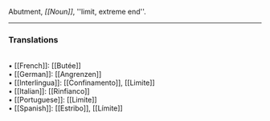 Abutment, <i>[[Noun]]</i>, ''limit, extreme end''. 
<HR> <P> <H3>Translations</H3>
<BR>• [[French]]: [[Butée]]
<BR>• [[German]]: [[Angrenzen]]
<BR>• [[Interlingua]]: [[Confinamento]], [[Limite]]
<BR>• [[Italian]]: [[Rinfianco]]
<BR>• [[Portuguese]]: [[Limite]]
<BR>• [[Spanish]]: [[Estribo]], [[Límite]]
<BR>
